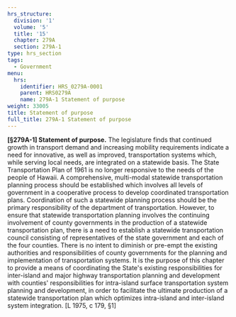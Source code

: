 ```yaml
---
hrs_structure:
  division: '1'
  volume: '5'
  title: '15'
  chapter: 279A
  section: 279A-1
type: hrs_section
tags:
  - Government
menu:
  hrs:
    identifier: HRS_0279A-0001
    parent: HRS0279A
    name: 279A-1 Statement of purpose
weight: 33005
title: Statement of purpose
full_title: 279A-1 Statement of purpose
---
```

**[§279A-1] Statement of purpose.** The legislature finds that continued growth in transport demand and increasing mobility requirements indicate a need for innovative, as well as improved, transportation systems which, while serving local needs, are integrated on a statewide basis. The State Transportation Plan of 1961 is no longer responsive to the needs of the people of Hawaii. A comprehensive, multi-modal statewide transportation planning process should be established which involves all levels of government in a cooperative process to develop coordinated transportation plans. Coordination of such a statewide planning process should be the primary responsibility of the department of transportation. However, to ensure that statewide transportation planning involves the continuing involvement of county governments in the production of a statewide transportation plan, there is a need to establish a statewide transportation council consisting of representatives of the state government and each of the four counties. There is no intent to diminish or pre-empt the existing authorities and responsibilities of county governments for the planning and implementation of transportation systems. It is the purpose of this chapter to provide a means of coordinating the State's existing responsibilities for inter-island and major highway transportation planning and development with counties' responsibilities for intra-island surface transportation system planning and development, in order to facilitate the ultimate production of a statewide transportation plan which optimizes intra-island and inter-island system integration. [L 1975, c 179, §1]